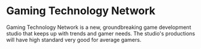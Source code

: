 # Gaming Technology Network
Gaming Technology Network is a new, groundbreaking game development studio that keeps up with trends and gamer needs. The studio's productions will have high standard very good for average gamers.
